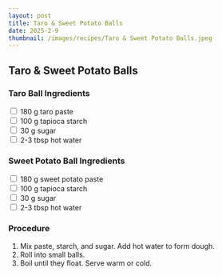 ```yaml
---
layout: post
title: Taro & Sweet Potato Balls
date: 2025-2-9
thumbnail: /images/recipes/Taro & Sweet Potato Balls.jpeg
---
```


## Taro & Sweet Potato Balls

### Taro Ball Ingredients
<label><input type="checkbox"> 180 g taro paste</label><br>
<label><input type="checkbox"> 100 g tapioca starch</label><br>
<label><input type="checkbox"> 30 g sugar</label><br>
<label><input type="checkbox"> 2-3 tbsp hot water</label><br>

### Sweet Potato Ball Ingredients
<label><input type="checkbox"> 180 g sweet potato paste</label><br>
<label><input type="checkbox"> 100 g tapioca starch</label><br>
<label><input type="checkbox"> 30 g sugar</label><br>
<label><input type="checkbox"> 2-3 tbsp hot water</label><br>

### Procedure
1. Mix paste, starch, and sugar. Add hot water to form dough.
2. Roll into small balls.
3. Boil until they float. Serve warm or cold.
